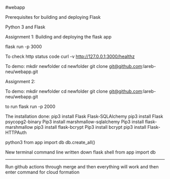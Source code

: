 #webapp

Prerequisites for building and deploying Flask

Python 3 and Flask


Assignment 1:
Building and deploying the flask app

flask run -p 3000


To check http status code
curl -v http://127.0.0.1:3000/healthz



To demo: 
mkdir newfolder
cd newfolder
git clone git@github.com:lareb-neu/webapp.git


Assignment 2: 

To demo: 
mkdir newfolder
cd newfolder
git clone git@github.com:lareb-neu/webapp.git

to run flask run -p 2000


The installation done:
pip3 install Flask Flask-SQLAlchemy
pip3 install Flask psycopg2-binary
Pip3 install marshmallow-sqlalchemy
Pip3 install flask-marshmallow
pip3 install flask-bcrypt
Pip3 install bcrypt
pip3 install Flask-HTTPAuth

python3
from app import db
 db.create_all()


New terminal
command line written down
flask shell
 from app import db

---------------

Run github actions  through merge and then everything will work and then enter command for cloud formation